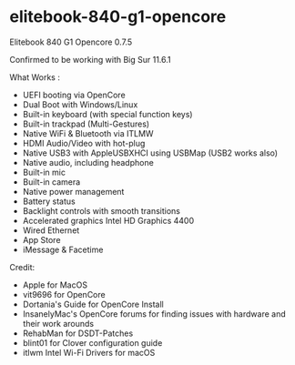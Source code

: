 # elitebook-840-g1-opencore
Elitebook 840 G1 Opencore 0.7.5

Confirmed to be working with Big Sur 11.6.1


What Works :

- UEFI booting via OpenCore
- Dual Boot with Windows/Linux
- Built-in keyboard (with special function keys)
- Built-in trackpad (Multi-Gestures)
- Native WiFi & Bluetooth via ITLMW
- HDMI Audio/Video with hot-plug
- Native USB3 with AppleUSBXHCI using USBMap (USB2 works also)
- Native audio, including headphone
- Built-in mic
- Built-in camera
- Native power management
- Battery status
- Backlight controls with smooth transitions
- Accelerated graphics Intel HD Graphics 4400
- Wired Ethernet
- App Store
- iMessage & Facetime

Credit:

- Apple for MacOS
- vit9696 for OpenCore
- Dortania's Guide for OpenCore Install
- InsanelyMac's OpenCore forums for finding issues with hardware and their work arounds
- RehabMan for DSDT-Patches
- blint01 for Clover configuration guide
- itlwm Intel Wi-Fi Drivers for macOS
